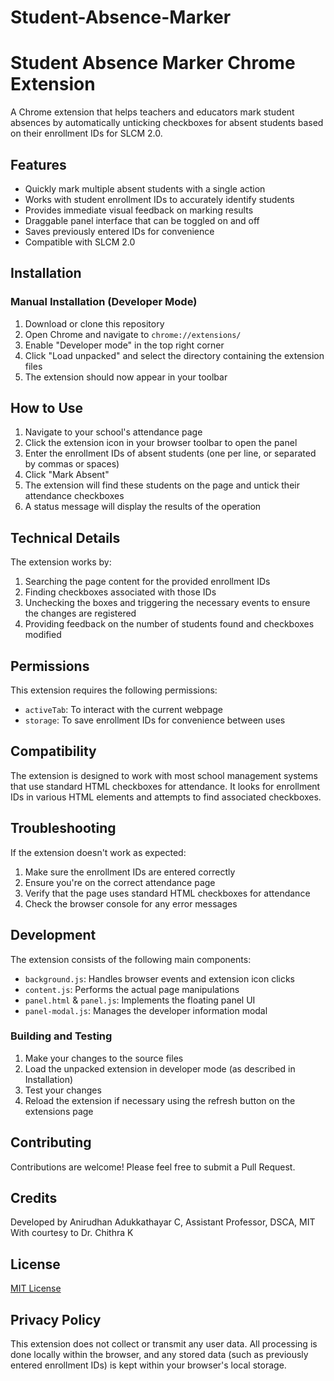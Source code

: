 # Student-Absence-Marker
# Student Absence Marker Chrome Extension

A Chrome extension that helps teachers and educators mark student absences by automatically unticking checkboxes for absent students based on their enrollment IDs for SLCM 2.0.

## Features

- Quickly mark multiple absent students with a single action
- Works with student enrollment IDs to accurately identify students
- Provides immediate visual feedback on marking results
- Draggable panel interface that can be toggled on and off
- Saves previously entered IDs for convenience
- Compatible with SLCM 2.0

## Installation

### Manual Installation (Developer Mode)
1. Download or clone this repository
2. Open Chrome and navigate to `chrome://extensions/`
3. Enable "Developer mode" in the top right corner
4. Click "Load unpacked" and select the directory containing the extension files
5. The extension should now appear in your toolbar

## How to Use

1. Navigate to your school's attendance page
2. Click the extension icon in your browser toolbar to open the panel
3. Enter the enrollment IDs of absent students (one per line, or separated by commas or spaces)
4. Click "Mark Absent"
5. The extension will find these students on the page and untick their attendance checkboxes
6. A status message will display the results of the operation

## Technical Details

The extension works by:
1. Searching the page content for the provided enrollment IDs
2. Finding checkboxes associated with those IDs
3. Unchecking the boxes and triggering the necessary events to ensure the changes are registered
4. Providing feedback on the number of students found and checkboxes modified

## Permissions

This extension requires the following permissions:
- `activeTab`: To interact with the current webpage
- `storage`: To save enrollment IDs for convenience between uses

## Compatibility

The extension is designed to work with most school management systems that use standard HTML checkboxes for attendance. It looks for enrollment IDs in various HTML elements and attempts to find associated checkboxes.

## Troubleshooting

If the extension doesn't work as expected:
1. Make sure the enrollment IDs are entered correctly
2. Ensure you're on the correct attendance page
3. Verify that the page uses standard HTML checkboxes for attendance
4. Check the browser console for any error messages

## Development

The extension consists of the following main components:
- `background.js`: Handles browser events and extension icon clicks
- `content.js`: Performs the actual page manipulations
- `panel.html` & `panel.js`: Implements the floating panel UI
- `panel-modal.js`: Manages the developer information modal

### Building and Testing
1. Make your changes to the source files
2. Load the unpacked extension in developer mode (as described in Installation)
3. Test your changes
4. Reload the extension if necessary using the refresh button on the extensions page

## Contributing

Contributions are welcome! Please feel free to submit a Pull Request.

## Credits

Developed by Anirudhan Adukkathayar C, Assistant Professor, DSCA, MIT  
With courtesy to Dr. Chithra K

## License

[MIT License](LICENSE)

## Privacy Policy

This extension does not collect or transmit any user data. All processing is done locally within the browser, and any stored data (such as previously entered enrollment IDs) is kept within your browser's local storage.
